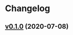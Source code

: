 # Changelog

## [v0.1.0](https://github.com/k1LoW/fontdir/compare/bcb460a383a3...v0.1.0) (2020-07-08)

